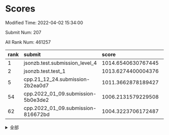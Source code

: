 # Scores

Modified Time: 2022-04-02 15:34:00

Submit Num: 207

All Rank Num: 461257

| rank |               submit               |       score        |       sigma        | pk_num |
| :--- | :--------------------------------- | :----------------- | :----------------- | :----- |
| 1    | jsonzb.test.submission_level_4     | 1014.6540630767445 | 0.8157043301745582 | 8914   |
| 2    | jsonzb.test.test_1                 | 1013.6274400004376 | 0.8049173305874714 | 8916   |
| 5    | cpp.21_12_24.submission-2b2ea0d7   | 1011.3662878189427 | 0.7714234264890897 | 8914   |
| 54   | cpp.2022_01_09.submission-5b0e3de2 | 1006.2131579229508 | 0.7259988675029364 | 8915   |
| 62   | cpp.2022_01_09.submission-816672bd | 1004.3223706172487 | 0.7156831696474181 | 8912   |


<details>
<summary>全部</summary>

| rank |                 submit                 |       score        |       sigma        | pk_num |
| :--- | :------------------------------------- | :----------------- | :----------------- | :----- |
| 1    | jsonzb.test.submission_level_4         | 1014.6540630767445 | 0.8157043301745582 | 8914   |
| 2    | jsonzb.test.test_1                     | 1013.6274400004376 | 0.8049173305874714 | 8916   |
| 3    | gobigger.level_3.submission_level_3_12 | 1011.546414226022  | 0.76908091171369   | 8916   |
| 4    | gobigger.level_3.submission_level_3_37 | 1011.3685197066176 | 0.7872879758033708 | 8909   |
| 5    | cpp.21_12_24.submission-2b2ea0d7       | 1011.3662878189427 | 0.7714234264890897 | 8914   |
| 6    | gobigger.level_3.submission_level_3_31 | 1011.0882868912217 | 0.7493715756148726 | 8905   |
| 7    | gobigger.level_3.submission_level_3_15 | 1010.9821878949956 | 0.784051088844537  | 8910   |
| 8    | gobigger.level_3.submission_level_3_25 | 1010.793263601956  | 0.7829750644978107 | 8914   |
| 9    | gobigger.level_3.submission_level_3_17 | 1010.7273616317664 | 0.7544710817333986 | 8915   |
| 10   | gobigger.level_3.submission_level_3_48 | 1010.7110890362096 | 0.7467599405714168 | 8911   |
| 11   | gobigger.level_3.submission_level_3_16 | 1010.6942207850492 | 0.7604068546607788 | 8916   |
| 12   | gobigger.level_3.submission_level_3_24 | 1010.6524303480696 | 0.7551640630460544 | 8911   |
| 13   | gobigger.level_3.submission_level_3_19 | 1010.6511429628846 | 0.7719723318198946 | 8912   |
| 14   | gobigger.level_3.submission_level_3_20 | 1010.6277313341807 | 0.7664865569004664 | 8912   |
| 15   | gobigger.level_3.submission_level_3_2  | 1010.5751650300638 | 0.7646590264823269 | 8913   |
| 16   | gobigger.level_3.submission_level_3_47 | 1010.5292684621036 | 0.7661409496057011 | 8917   |
| 17   | gobigger.level_3.submission_level_3_35 | 1010.5014114063741 | 0.7746410334192347 | 8911   |
| 18   | gobigger.level_3.submission_level_3_22 | 1010.4910433658099 | 0.7724650684093803 | 8918   |
| 19   | gobigger.level_3.submission_level_3_42 | 1010.3820892097176 | 0.7758107230121116 | 8910   |
| 20   | gobigger.level_3.submission_level_3_32 | 1010.2799239295975 | 0.7620066841504713 | 8912   |
| 21   | gobigger.level_3.submission_level_3_5  | 1010.2775115298372 | 0.773127133046968  | 8918   |
| 22   | gobigger.level_3.submission_level_3_30 | 1010.2560225377176 | 0.7593168441394369 | 8912   |
| 23   | gobigger.level_3.submission_level_3_4  | 1010.2523026545223 | 0.7425444365841803 | 8918   |
| 24   | gobigger.level_3.submission_level_3_13 | 1010.237016024062  | 0.7421706496911165 | 8916   |
| 25   | gobigger.level_3.submission_level_3_8  | 1010.168471710707  | 0.7573651051815389 | 8915   |
| 26   | gobigger.level_3.submission_level_3_44 | 1010.0789590485726 | 0.7492391027007737 | 8916   |
| 27   | gobigger.level_3.submission_level_3_7  | 1010.0527372055263 | 0.7484971516712949 | 8914   |
| 28   | gobigger.level_3.submission_level_3_33 | 1009.9551724364185 | 0.7614904377901534 | 8913   |
| 29   | gobigger.level_3.submission_level_3_34 | 1009.9329486160581 | 0.7553405620098362 | 8912   |
| 30   | gobigger.level_3.submission_level_3_27 | 1009.9108671903888 | 0.7490611852072293 | 8917   |
| 31   | gobigger.level_3.submission_level_3_23 | 1009.9057795341207 | 0.7685967321930078 | 8911   |
| 32   | gobigger.level_3.submission_level_3_38 | 1009.8337298578709 | 0.7456450736433746 | 8912   |
| 33   | gobigger.level_3.submission_level_3_10 | 1009.8152676163069 | 0.7462858642629054 | 8913   |
| 34   | gobigger.level_3.submission_level_3_39 | 1009.8049639729883 | 0.7493985557125444 | 8908   |
| 35   | gobigger.level_3.submission_level_3_45 | 1009.7783857223883 | 0.7248080164223101 | 8916   |
| 36   | gobigger.level_3.submission_level_3_1  | 1009.6686471845284 | 0.7570026926967137 | 8910   |
| 37   | gobigger.level_3.submission_level_3_40 | 1009.6667175070532 | 0.736878662508045  | 8918   |
| 38   | gobigger.level_3.submission_level_3_26 | 1009.6101123304682 | 0.7593048440871473 | 8917   |
| 39   | gobigger.level_3.submission_level_3_28 | 1009.4792093053126 | 0.755147727231962  | 8914   |
| 40   | gobigger.level_3.submission_level_3_9  | 1009.4514080436126 | 0.7578677942857248 | 8915   |
| 41   | gobigger.level_3.submission_level_3_43 | 1009.442619373288  | 0.7586382283737658 | 8911   |
| 42   | gobigger.level_3.submission_level_3_0  | 1009.293210500031  | 0.7720901374698295 | 8920   |
| 43   | gobigger.level_3.submission_level_3_49 | 1009.2917342998788 | 0.7414652321513837 | 8915   |
| 44   | gobigger.level_3.submission_level_3_14 | 1009.2796340149936 | 0.7607180313508962 | 8915   |
| 45   | gobigger.level_3.submission_level_3_41 | 1009.2479323835563 | 0.7450243244693082 | 8911   |
| 46   | gobigger.level_3.submission_level_3_29 | 1009.2255404538818 | 0.7367641235217063 | 8915   |
| 47   | gobigger.level_3.submission_level_3_21 | 1009.0360660704099 | 0.7445866905038867 | 8913   |
| 48   | gobigger.level_3.submission_level_3_11 | 1008.9874374262007 | 0.747801372429818  | 8917   |
| 49   | gobigger.level_3.submission_level_3_46 | 1008.7489341996301 | 0.7428178956545131 | 8914   |
| 50   | gobigger.level_3.submission_level_3_6  | 1008.6986306792304 | 0.7167541084608408 | 8917   |
| 51   | gobigger.level_3.submission_level_3_3  | 1008.6251828457291 | 0.7294958999754741 | 8910   |
| 52   | gobigger.level_3.submission_level_3_18 | 1008.2361840925769 | 0.7572378803333971 | 8911   |
| 53   | gobigger.level_3.submission_level_3_36 | 1007.6523693003176 | 0.7511294845465397 | 8910   |
| 54   | cpp.2022_01_09.submission-5b0e3de2     | 1006.2131579229508 | 0.7259988675029364 | 8915   |
| 55   | gobigger.level_1.submission_level_1_1  | 1005.1983278730846 | 0.7157902433596014 | 8913   |
| 56   | gobigger.level_1.submission_level_1_9  | 1004.639636198562  | 0.724715238695813  | 8911   |
| 57   | gobigger.level_1.submission_level_1_0  | 1004.5133805148266 | 0.7323664835937794 | 8917   |
| 58   | gobigger.level_1.submission_level_1_3  | 1004.4273115996067 | 0.7129185269762813 | 8912   |
| 59   | gobigger.level_1.submission_level_1_2  | 1004.3536232490889 | 0.7172788416022541 | 8918   |
| 60   | gobigger.level_1.submission_level_1_17 | 1004.3436093105661 | 0.7251853411189292 | 8911   |
| 61   | gobigger.level_1.submission_level_1_18 | 1004.3344960316214 | 0.7218676083961163 | 8921   |
| 62   | cpp.2022_01_09.submission-816672bd     | 1004.3223706172487 | 0.7156831696474181 | 8912   |
| 63   | gobigger.level_1.submission_level_1_46 | 1004.2933113088446 | 0.713495668947716  | 8913   |
| 64   | gobigger.level_1.submission_level_1_7  | 1004.2794175409964 | 0.7227438463202343 | 8910   |
| 65   | gobigger.level_1.submission_level_1_41 | 1004.2678141415353 | 0.7172726969482004 | 8910   |
| 66   | gobigger.level_1.submission_level_1_47 | 1004.2591143584372 | 0.7195846517877412 | 8909   |
| 67   | gobigger.level_1.submission_level_1_11 | 1004.1942312182761 | 0.716560274133284  | 8914   |
| 68   | gobigger.level_1.submission_level_1_29 | 1004.031118221974  | 0.7160088946499416 | 8909   |
| 69   | gobigger.level_1.submission_level_1_14 | 1003.9663283065427 | 0.7044885466026857 | 8915   |
| 70   | gobigger.level_1.submission_level_1_12 | 1003.9524347942532 | 0.7114270073366757 | 8914   |
| 71   | gobigger.level_1.submission_level_1_22 | 1003.9340956950617 | 0.7158283272543104 | 8912   |
| 72   | gobigger.level_1.submission_level_1_20 | 1003.9017212138698 | 0.7126959814248118 | 8914   |
| 73   | gobigger.level_1.submission_level_1_44 | 1003.8859412945855 | 0.7227663283409717 | 8907   |
| 74   | gobigger.level_1.submission_level_1_49 | 1003.8857752511099 | 0.7180086339318449 | 8916   |
| 75   | gobigger.level_1.submission_level_1_31 | 1003.7774971335293 | 0.7223266418371711 | 8905   |
| 76   | gobigger.level_1.submission_level_1_45 | 1003.7175730381433 | 0.7117494689577055 | 8915   |
| 77   | gobigger.level_1.submission_level_1_38 | 1003.6341433508097 | 0.7242785041404447 | 8910   |
| 78   | gobigger.level_1.submission_level_1_36 | 1003.6220964464819 | 0.7137391527652679 | 8913   |
| 79   | gobigger.level_1.submission_level_1_40 | 1003.4953286963349 | 0.7200990445163443 | 8910   |
| 80   | gobigger.level_1.submission_level_1_48 | 1003.4940638549202 | 0.7273734703102028 | 8909   |
| 81   | gobigger.level_1.submission_level_1_28 | 1003.4565393760225 | 0.7084978481521763 | 8918   |
| 82   | gobigger.level_1.submission_level_1_27 | 1003.4545514121208 | 0.7186585885621409 | 8916   |
| 83   | gobigger.level_1.submission_level_1_26 | 1003.433379225567  | 0.7141816272789752 | 8915   |
| 84   | gobigger.level_1.submission_level_1_35 | 1003.4103437604128 | 0.7160901068507258 | 8916   |
| 85   | gobigger.level_1.submission_level_1_37 | 1003.3681740090624 | 0.7206416390494276 | 8913   |
| 86   | gobigger.level_1.submission_level_1_10 | 1003.2583354722173 | 0.7168395603922895 | 8912   |
| 87   | gobigger.level_1.submission_level_1_34 | 1003.2108607295909 | 0.702686180977574  | 8919   |
| 88   | gobigger.level_1.submission_level_1_43 | 1003.1637464721041 | 0.7166859053182177 | 8916   |
| 89   | gobigger.level_1.submission_level_1_19 | 1003.0828790725611 | 0.7061849964363347 | 8913   |
| 90   | gobigger.level_1.submission_level_1_33 | 1003.046107281219  | 0.7255658078103793 | 8914   |
| 91   | gobigger.level_1.submission_level_1_8  | 1002.9905565984058 | 0.7162726290814949 | 8916   |
| 92   | gobigger.level_1.submission_level_1_4  | 1002.899334166329  | 0.7151092075280773 | 8922   |
| 93   | gobigger.level_1.submission_level_1_23 | 1002.8218662269037 | 0.7052509760976723 | 8912   |
| 94   | gobigger.level_1.submission_level_1_25 | 1002.7702229793863 | 0.7116488913349465 | 8913   |
| 95   | gobigger.level_1.submission_level_1_32 | 1002.7016881415228 | 0.7103472547574214 | 8919   |
| 96   | gobigger.level_1.submission_level_1_5  | 1002.6748024468175 | 0.720856837334808  | 8912   |
| 97   | gobigger.level_1.submission_level_1_30 | 1002.6068286550324 | 0.7082510496500313 | 8914   |
| 98   | gobigger.level_1.submission_level_1_16 | 1002.4304327389451 | 0.7158536477883776 | 8915   |
| 99   | gobigger.level_1.submission_level_1_6  | 1002.4032837969523 | 0.7079944486578842 | 8916   |
| 100  | gobigger.level_1.submission_level_1_21 | 1002.3722393859823 | 0.7126332263005756 | 8916   |
| 101  | gobigger.level_1.submission_level_1_13 | 1002.2970694466546 | 0.7147543319027843 | 8915   |
| 102  | gobigger.level_1.submission_level_1_15 | 1001.9769217050772 | 0.71937370676951   | 8912   |
| 103  | gobigger.level_1.submission_level_1_24 | 1001.9032792393338 | 0.7095867615679613 | 8915   |
| 104  | gobigger.level_1.submission_level_1_42 | 1001.7336615085067 | 0.7134846127686646 | 8917   |
| 105  | gobigger.level_1.submission_level_1_39 | 1001.3732447657558 | 0.7095515202201546 | 8913   |
| 106  | gobigger.random.submission_random_29   | 997.6021943392891  | 0.70516756073062   | 8920   |
| 107  | gobigger.random.submission_random_12   | 997.3975941715461  | 0.6980920303432986 | 8909   |
| 108  | gobigger.random.submission_random_19   | 997.3097735590763  | 0.714239300394017  | 8915   |
| 109  | gobigger.random.submission_random_4    | 997.247491292473   | 0.6937088374516641 | 8917   |
| 110  | gobigger.random.submission_random_10   | 997.2368591641405  | 0.7012319420848311 | 8909   |
| 111  | gobigger.random.submission_random_6    | 996.7913992794774  | 0.7144468984405666 | 8916   |
| 112  | gobigger.random.submission_random_2    | 996.7689037180504  | 0.7047241174622638 | 8907   |
| 113  | gobigger.random.submission_random_31   | 996.7543019170888  | 0.7032923397871902 | 8907   |
| 114  | gobigger.random.submission_random_7    | 996.6220929941547  | 0.7140882504630858 | 8912   |
| 115  | gobigger.random.submission_random_11   | 996.606806952816   | 0.7095716756856982 | 8914   |
| 116  | gobigger.random.submission_random_21   | 996.5795840742412  | 0.7121484862359502 | 8916   |
| 117  | gobigger.random.submission_random_36   | 996.5633476766292  | 0.7080000517040919 | 8914   |
| 118  | gobigger.random.submission_random_1    | 996.5430129893833  | 0.7168398729203296 | 8913   |
| 119  | gobigger.random.submission_random_48   | 996.5415376372927  | 0.7124622147546338 | 8917   |
| 120  | gobigger.random.submission_random_5    | 996.4896970456838  | 0.7150885240761028 | 8913   |
| 121  | gobigger.random.submission_random_49   | 996.4227967532152  | 0.7110907414095271 | 8913   |
| 122  | gobigger.random.submission_random_3    | 996.3344002455963  | 0.7161472886617418 | 8918   |
| 123  | gobigger.random.submission_random_14   | 996.3130460293686  | 0.7031766899951756 | 8915   |
| 124  | gobigger.random.submission_random_43   | 996.3093983382488  | 0.7085566219812753 | 8914   |
| 125  | gobigger.random.submission_random_26   | 996.1248041283158  | 0.7197221995624082 | 8909   |
| 126  | gobigger.random.submission_random_24   | 996.107796596402   | 0.700927028820867  | 8907   |
| 127  | gobigger.random.submission_random_45   | 996.0814273447118  | 0.7187374552458918 | 8910   |
| 128  | gobigger.random.submission_random_9    | 996.058624320649   | 0.7165421805978303 | 8912   |
| 129  | gobigger.random.submission_random_8    | 996.0387435758912  | 0.7226077952725368 | 8914   |
| 130  | gobigger.random.submission_random_30   | 996.0151073389429  | 0.7130040956514611 | 8917   |
| 131  | gobigger.random.submission_random_37   | 996.0122801207982  | 0.7287600963781073 | 8906   |
| 132  | gobigger.random.submission_random_0    | 996.0080268538785  | 0.7145810839427705 | 8914   |
| 133  | gobigger.random.submission_random_44   | 995.9855589520843  | 0.705802521408958  | 8919   |
| 134  | gobigger.random.submission_random_42   | 995.9646370767754  | 0.7151723504033775 | 8915   |
| 135  | gobigger.random.submission_random_22   | 995.9604585341015  | 0.7208269294497093 | 8913   |
| 136  | gobigger.random.submission_random_23   | 995.9379838945304  | 0.7141403102486523 | 8918   |
| 137  | gobigger.random.submission_random_18   | 995.9235960442792  | 0.7139602175799824 | 8911   |
| 138  | gobigger.random.submission_random_35   | 995.8794504291114  | 0.7056471615242862 | 8912   |
| 139  | gobigger.random.submission_random_27   | 995.8256675861331  | 0.7097459704469007 | 8911   |
| 140  | gobigger.random.submission_random_33   | 995.7856254977477  | 0.7153451267086293 | 8914   |
| 141  | gobigger.random.submission_random_15   | 995.7460642030478  | 0.7170171581261404 | 8914   |
| 142  | gobigger.random.submission_random_46   | 995.7368476279611  | 0.7259982351710732 | 8914   |
| 143  | gobigger.random.submission_random_47   | 995.7292048990216  | 0.7123829708952395 | 8914   |
| 144  | gobigger.random.submission_random_17   | 995.7028647638394  | 0.710839622450176  | 8920   |
| 145  | gobigger.random.submission_random_32   | 995.6904332486793  | 0.7187407223258461 | 8910   |
| 146  | gobigger.random.submission_random_40   | 995.6677144730204  | 0.6966291690486957 | 8913   |
| 147  | gobigger.random.submission_random_41   | 995.6533573228428  | 0.7147191933152446 | 8907   |
| 148  | gobigger.random.submission_random_20   | 995.6133827667209  | 0.7187699080327328 | 8912   |
| 149  | gobigger.random.submission_random_38   | 995.5308866940809  | 0.7129129416767295 | 8912   |
| 150  | gobigger.random.submission_random_16   | 995.4794078036074  | 0.7049319927790714 | 8916   |
| 151  | gobigger.random.submission_random_13   | 995.4730452398604  | 0.7237138478663148 | 8910   |
| 152  | gobigger.random.submission_random_39   | 995.4574617168236  | 0.7033665593409102 | 8907   |
| 153  | gobigger.random.submission_random_34   | 995.2644481694647  | 0.7256311893160997 | 8910   |
| 154  | gobigger.random.submission_random_25   | 995.0938906225491  | 0.7092772060118142 | 8917   |
| 155  | gobigger.level_2.submission_level_2_35 | 994.6189044800464  | 0.7310023868896981 | 8917   |
| 156  | gobigger.random.submission_random_28   | 994.5629779809431  | 0.7187081907844438 | 8915   |
| 157  | gobigger.level_2.submission_level_2_36 | 993.8925481318452  | 0.7254177612831462 | 8910   |
| 158  | gobigger.level_2.submission_level_2_19 | 993.3114722214818  | 0.730019057918305  | 8918   |
| 159  | gobigger.level_2.submission_level_2_43 | 993.2514693280752  | 0.7344416128411402 | 8915   |
| 160  | gobigger.level_2.submission_level_2_32 | 992.9638717792775  | 0.7546612498404978 | 8913   |
| 161  | gobigger.level_2.submission_level_2_3  | 992.9614900970511  | 0.7294703513197481 | 8917   |
| 162  | gobigger.level_2.submission_level_2_16 | 992.799298401763   | 0.7440689068946214 | 8909   |
| 163  | gobigger.level_2.submission_level_2_41 | 992.798581536659   | 0.7415099818217785 | 8914   |
| 164  | gobigger.level_2.submission_level_2_40 | 992.7913473749162  | 0.7320041324726602 | 8908   |
| 165  | gobigger.level_2.submission_level_2_49 | 992.590901648341   | 0.7411105298944006 | 8910   |
| 166  | gobigger.level_2.submission_level_2_4  | 992.5762413529736  | 0.7341990568639802 | 8911   |
| 167  | gobigger.level_2.submission_level_2_5  | 992.5029374536044  | 0.759470098605417  | 8908   |
| 168  | gobigger.level_2.submission_level_2_37 | 992.4798733692921  | 0.7633765183005148 | 8911   |
| 169  | gobigger.level_2.submission_level_2_12 | 992.4395574888213  | 0.7484884043559075 | 8914   |
| 170  | gobigger.level_2.submission_level_2_27 | 992.437719836965   | 0.7414663366564667 | 8913   |
| 171  | gobigger.level_2.submission_level_2_18 | 992.3407261428938  | 0.7499933943871813 | 8912   |
| 172  | gobigger.level_2.submission_level_2_15 | 992.1831003020112  | 0.7516712487269881 | 8906   |
| 173  | gobigger.level_2.submission_level_2_11 | 992.1574990851404  | 0.7403963877889261 | 8914   |
| 174  | gobigger.level_2.submission_level_2_34 | 992.1328991878456  | 0.7458261998509804 | 8910   |
| 175  | gobigger.level_2.submission_level_2_28 | 992.0991426695041  | 0.752129529442084  | 8916   |
| 176  | gobigger.level_2.submission_level_2_47 | 992.0876782159493  | 0.7531787318685894 | 8911   |
| 177  | gobigger.level_2.submission_level_2_25 | 992.0627275917008  | 0.7392777658193292 | 8914   |
| 178  | gobigger.level_2.submission_level_2_7  | 992.0426849181688  | 0.7363994764267995 | 8913   |
| 179  | gobigger.level_2.submission_level_2_39 | 991.9981299900749  | 0.7560958333908434 | 8914   |
| 180  | gobigger.level_2.submission_level_2_46 | 991.9154287217339  | 0.7563207211842939 | 8912   |
| 181  | gobigger.level_2.submission_level_2_30 | 991.9144713219997  | 0.7456554195303127 | 8911   |
| 182  | gobigger.level_2.submission_level_2_31 | 991.8459714338751  | 0.7597938576780796 | 8912   |
| 183  | gobigger.level_2.submission_level_2_24 | 991.7716030740334  | 0.7647711193398293 | 8912   |
| 184  | gobigger.level_2.submission_level_2_1  | 991.6785961503307  | 0.7506998185456578 | 8909   |
| 185  | gobigger.level_2.submission_level_2_29 | 991.5687041439271  | 0.7523054018641563 | 8913   |
| 186  | gobigger.level_2.submission_level_2_0  | 991.5380833772253  | 0.7364384906252416 | 8912   |
| 187  | gobigger.level_2.submission_level_2_21 | 991.4954762283735  | 0.7608101168244966 | 8912   |
| 188  | gobigger.level_2.submission_level_2_8  | 991.493781496136   | 0.7539860521237983 | 8905   |
| 189  | gobigger.level_2.submission_level_2_33 | 991.4180980326403  | 0.7463076891166331 | 8910   |
| 190  | gobigger.level_2.submission_level_2_6  | 991.4000979017628  | 0.7551188586871013 | 8915   |
| 191  | gobigger.level_2.submission_level_2_14 | 991.3817449020239  | 0.7634542866203728 | 8913   |
| 192  | gobigger.level_2.submission_level_2_22 | 991.3516597261373  | 0.7707197508720538 | 8915   |
| 193  | gobigger.level_2.submission_level_2_26 | 991.3495887350136  | 0.7662358084581892 | 8912   |
| 194  | gobigger.level_2.submission_level_2_10 | 991.3036664399217  | 0.7437997699410853 | 8916   |
| 195  | gobigger.level_2.submission_level_2_48 | 991.2067470839606  | 0.7793120795108768 | 8911   |
| 196  | gobigger.level_2.submission_level_2_45 | 991.0584885489232  | 0.743624791978499  | 8915   |
| 197  | gobigger.level_2.submission_level_2_38 | 991.0537633602063  | 0.7711714792857806 | 8915   |
| 198  | gobigger.level_2.submission_level_2_20 | 991.0338992670745  | 0.759052365651607  | 8911   |
| 199  | gobigger.level_2.submission_level_2_42 | 991.0068108299737  | 0.7712316541637806 | 8916   |
| 200  | gobigger.level_2.submission_level_2_44 | 990.8899285022025  | 0.7726667791845578 | 8911   |
| 201  | gobigger.level_2.submission_level_2_23 | 990.8300790681799  | 0.7681532674512095 | 8912   |
| 202  | gobigger.level_2.submission_level_2_13 | 990.6324429198451  | 0.7750917813376517 | 8910   |
| 203  | gobigger.level_2.submission_level_2_2  | 990.4654042542173  | 0.8016412650151525 | 8910   |
| 204  | gobigger.level_2.submission_level_2_9  | 990.255075013646   | 0.7804965976720685 | 8913   |
| 205  | gobigger.level_2.submission_level_2_17 | 989.2103635140109  | 0.771853666454831  | 8916   |
| 206  | gobigger.none.submission_none_0        | 979.0277834186128  | 1.388519532240975  | 8911   |
| 207  | gobigger.none.submission_none_1        | 973.9666055085739  | 1.8020113109227762 | 8917   |

</details>